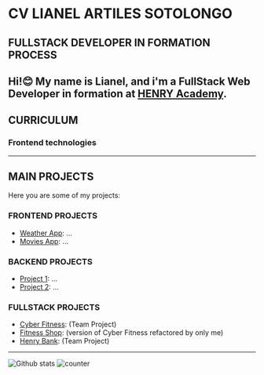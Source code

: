 # CV LIANEL ARTILES SOTOLONGO
## FULLSTACK DEVELOPER IN FORMATION PROCESS

Hi!😊
My name is Lianel, and i'm a FullStack Web Developer in formation at [HENRY Academy](https://www.soyhenry.com/). 
---
## CURRICULUM

### Frontend technologies

---
## MAIN PROJECTS
Here you are some of my projects:

### FRONTEND PROJECTS
- [Weather App](http://github.com/larts85/...): ...
- [Movies App](http://github.com/larts85/...): ...

### BACKEND PROJECTS
- [Project 1](http://github.com/larts85/...): ...
- [Project 2](http://github.com/larts85/...): ...

### FULLSTACK PROJECTS
- [Cyber Fitness](http://github.com/larts85/...): (Team Project)
- [Fitness Shop](http://github.com/larts85/...): (version of Cyber Fitness refactored by only me)
- [Henry Bank](http://github.com/larts85/...): (Team Project)
---
![Github stats](https://github-readme-stats.vercel.app/api?username=larts85)
![counter](https://[github.com/larts85/larts85/blob/main/README.md].m.pipedream.net)
